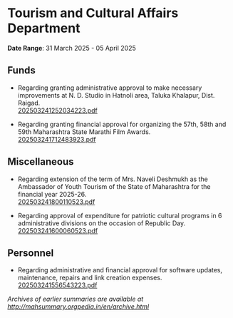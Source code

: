 # Tourism and Cultural Affairs Department

**Date Range**: 31 March 2025 - 05 April 2025


## Funds
- Regarding granting administrative approval to make necessary improvements at N. D. Studio in Hatnoli area, Taluka Khalapur, Dist. Raigad.\
  [202503241252034223.pdf](https://gr.maharashtra.gov.in/Site/Upload/Government%20Resolutions/English/202503241252034223.pdf)

- Regarding granting financial approval for organizing the 57th, 58th and 59th Maharashtra State Marathi Film Awards.\
  [202503241712483923.pdf](https://gr.maharashtra.gov.in/Site/Upload/Government%20Resolutions/English/202503241712483923.pdf)

## Miscellaneous
- Regarding extension of the term of Mrs. Naveli Deshmukh as the Ambassador of Youth Tourism of the State of Maharashtra for the financial year 2025-26.\
  [202503241800110523.pdf](https://gr.maharashtra.gov.in/Site/Upload/Government%20Resolutions/English/202503241800110523.pdf)

- Regarding approval of expenditure for patriotic cultural programs in 6 administrative divisions on the occasion of Republic Day.\
  [202503241600060523.pdf](https://gr.maharashtra.gov.in/Site/Upload/Government%20Resolutions/English/202503241600060523.pdf)

## Personnel
- Regarding administrative and financial approval for software updates, maintenance, repairs and link creation expenses.\
  [202503241556543223.pdf](https://gr.maharashtra.gov.in/Site/Upload/Government%20Resolutions/English/202503241556543223.pdf)


*Archives of earlier summaries are available at http://mahsummary.orgpedia.in/en/archive.html*